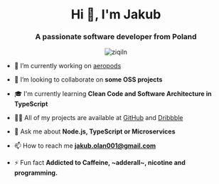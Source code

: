 <h1 align="center">Hi 👋, I'm Jakub</h1>
<h3 align="center">A passionate software developer from Poland</h3>
<p align="center"> <img src="https://komarev.com/ghpvc/?username=ziqiln" alt="ziqiln" /> </p>

- 🔭 I’m currently working on [aeropods](https://github.com/araclx/aeropods)

- 👯 I’m looking to collaborate on **some OSS projects**

- 🎓 I'm currently learning **Clean Code and Software Architecture in TypeScript**

- 👨‍💻 All of my projects are available at [GitHub](https://github.com/ZiQiLN) and [Dribbble](https://dribbble.com/ZiQiLN)

- 💬 Ask me about **Node.js, TypeScript or Microservices**

- 📫 How to reach me **jakub.olan001@gmail.com**

- ⚡ Fun fact **Addicted to Caffeine, ~adderall~, nicotine and programming.**
